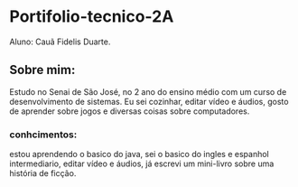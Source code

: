 # Portifolio-tecnico-2A	
Aluno: Cauã Fidelis Duarte.	
## Sobre mim:
Estudo no Senai de São José, no 2 ano do ensino médio com um curso de desenvolvimento de sistemas.
Eu sei cozinhar, editar vídeo e áudios, gosto de aprender sobre jogos e diversas coisas sobre computadores.
### conhcimentos:
estou aprendendo o basico do java, sei o basico do ingles e espanhol intermediario, editar vídeo e áudios, já escrevi um mini-livro sobre uma história de ficção.

